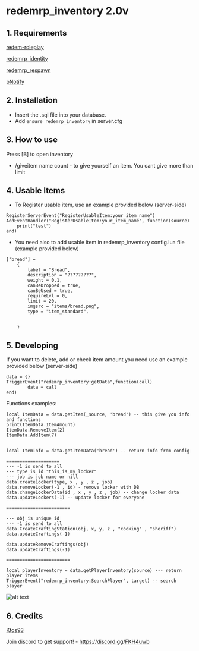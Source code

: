 # redemrp_inventory 2.0v

## 1. Requirements

[redem-roleplay](https://github.com/RedEM-RP/redem_roleplay/)

[redemrp_identity](https://github.com/RedEM-RP/redemrp_identity/)

[redemrp_respawn](https://github.com/RedEM-RP/redemrp_respawn/)

[pNotify](https://github.com/Nick78111/pNotify)

## 2. Installation
- Insert the .sql file into your database.
- Add ```ensure redemrp_inventory``` in server.cfg

## 3. How to use
Press [B] to open inventory

- /giveitem name count - to give yourself an item. You cant give more than limit

## 4. Usable Items
- To Register usable item, use an example provided below (server-side)
```
RegisterServerEvent("RegisterUsableItem:your_item_name")
AddEventHandler("RegisterUsableItem:your_item_name", function(source)
    print("test")
end)
```
- You need also to add usable item in redemrp_inventory config.lua file (example provided below)

```
["bread"] =
    {
        label = "Bread",
        description = "?????????",
        weight = 0.1,
        canBeDropped = true,
        canBeUsed = true,
        requireLvl = 0,
        limit = 20,
        imgsrc = "items/bread.png",
        type = "item_standard",


    }
```

## 5. Developing
If you want to delete, add or check item amount you need use an example provided below (server-side)

```
data = {}
TriggerEvent("redemrp_inventory:getData",function(call)
		data = call
end)
```
Functions examples:

```
local ItemData = data.getItem(_source, 'bread') -- this give you info and functions
print(ItemData.ItemAmount)
ItemData.RemoveItem(2)
ItemData.AddItem(7)


local ItemInfo = data.getItemData('bread') -- return info from config

====================
--- -1 is send to all
--- type is id "this_is_my_locker"
--- job is job name or nill
data.createLocker(type, x , y , z , job)
data.removeLocker(-1 , id) - remove locker with DB
data.changeLockerData(id , x , y , z , job) -- change locker data
data.updateLockers(-1) -- update locker for everyone

========================

--- obj is unique id
--- -1 is send to all
data.CreateCraftingStation(obj, x, y, z , "cooking" , "sheriff")
data.updateCraftings(-1)

data.updateRemoveCraftings(obj)
data.updateCraftings(-1) 

========================

local playerInventory = data.getPlayerInventory(source) --- return player items
TriggerEvent("redemrp_inventory:SearchPlayer", target) -- search player
```


![alt text](https://i.imgur.com/ivrqvgt.png)

## 6. Credits
[Ktos93](http://github.com/Ktos93)


Join discord to get support! - https://discord.gg/FKH4uwb
